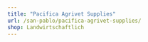 ```yaml
---
title: "Pacifica Agrivet Supplies"
url: /san-pablo/pacifica-agrivet-supplies/
shop: Landwirtschaftlich
---
```

